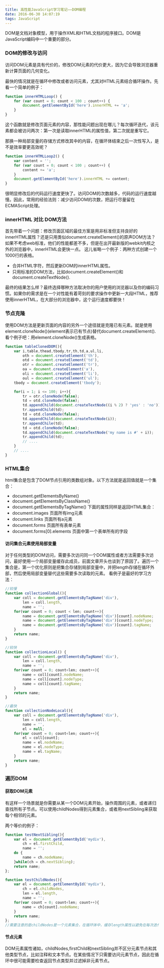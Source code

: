 ```yaml
---
title: 高性能JavaScript学习笔记——DOM编程
date: 2016-06-30 14:07:19
tags: JavaScript
---
```


DOM是文档对象模型，用于操作XML和HTML文档的程序接口。DOM是JavaScript编码中一个重要的部分。

### DOM的修改与访问 ###
访问DOM元素是具有代价的，修改DOM元素的代价更大，因为它会导致浏览器重新计算页面的几何变化。

最快的情况就是在循环中修改或者访问元素，尤其对HTML元素结合循环操作。先看一个简单的例子：

```javascript
function innerHTMLLoop() {
    for (var count = 0; count < 100 ; count++) {
        document.getElementById('here').innerHTML += 'a';
    }
}
```
这个函数就是修改页面元素的内容，那性能问题出现在哪儿？每次循环迭代，该元素都会被访问两次：第一次是读取innerHTML的属性值，第二次就是重写它。

那换一种局部变量的存储方式修改其中的内容，在循环体结束之后一次性写入，是不是效率要更高效呢？

```javascript
function innerHTMLLoop2() {
    var content = '';
    for (var count = 0; count < 100 ; count++) {
        content += 'a';
    }
    document.getElementById('here').innerHTML += content;
}
```
很明显修改后的代码运行速度更快了。访问DOM的次数越多，代码的运行速度越慢。因此，常用的经验法则：减少访问DOM的次数，把运行尽量留在ECMAScript处理。

### innerHTML 对比 DOM方法 ###
首先带着一个问题：修改页面区域的最佳方案是用非标准但支持良好的innerHTML属性？还是只用类似document.createElement()的原声DOM方法？如果不考虑web标准，他们的性能都差不多，但是在出开最新版的webkit内核之外的浏览器中，innerHTML会更快一点。
这儿省略一个例子：两种方式创建一个1000行的表格。
* 合并HTML字符，然后更新DOM的innerHTML属性。
* 只用标准的DOM方法，比如document.createElement()和document.createTextNode().

最终的结果怎么样？最终选择哪种方法取决你的用户使用的浏览器以及你的编码习惯。如果你的需求是在一个对性能有着苛刻的要求操作中更新一大段HTML，推荐使用innerHTML，在大部分的浏览器中，这个运行速度都要快！

### 节点克隆 ###
使用DOM方法是更新页面的内容的另外一个途径就是克隆已有元素。就是使用element.cloneNode()(element表示已有节点)替代document.createElement().
看个例子吧：用element.cloneNode()生成表格。

```javascript
function tableClonedDOM(){
    var i,table,thead,tbody,tr,th,td,a,ul,li,
        oth = document.createElement('th'),
        otd = document.createElement('td'),
        otr = document.createElement('tr'),
        oa = document.createElement('a'),
        oli = document.createElement('li'),
        oul = document.createElement('ul');
    tbody = document.createElement('tbody');

    for(i = 1; i <= 100; i++){
        tr = otr.cloneNode(false);
        td = otd.cloneNode(false);
        td.appendChild(document.createTextNode((i % 2) ? 'yes' : 'no'));
        tr.appendChild(td);
        td = otd.cloneNode(false);
        td.appendChild(document.createTextNode(i));
        tr.appendChile(td);
        td = otd.cloneNode(false);
        td.appendChild(document.createTextNode('my name is #' + i));
        tr.appendChild(td);
        // ....
    }
    // ....
}
```

### HTML集合 ###

html集合是包含了DOM节点引用的类数组对象。以下方法就是返回值就是一个集合：
* document.getElementsByName()
* document.getElementsByClassName()
* document.getElementsByTagName()
下面的属性同样是返回HTML集合：
* document.images 页面所有img元素
* document.links 页面所有a元素
* document.forms 页面所有表单元素
* document.forms[0].elements 页面中第一个表单所有的字段

#### 访问集合元素使用局部变量 ####
对于任何类型的DOM访问，需要多次访问同一个DOM属性或者方法需要多次访问，最好使用一个局部变量缓存此成员，前面文章开头也谈到了原因了。遍历一个集合是，第一个优化原则是把集合存储到局部变量中，并把length存储在循环外部，然后使用局部变量替代这些需要多次读取的元素。
看例子是最好的学习方法：

```javascript
//较慢
function collectionGlobal(){
    var coll = document.getElementsByTagName('div'),
        len = coll.length,
        name = '';
    for(var count = 0; count < len; count++){
        name = document.getElementsByTagName('div')[count].nodeName;
        name = document.getElementsByTagName('div')[count].nodeType;
        name = document.getElementsByTagName('div')[count].tagName;
    }
    return name;
}

//较快
function collectionLocal() {
    var coll = document.getElementsByTagName('div'),
        len = coll.length,
        name = '';
    for(var count = 0; count<len; count++){
        name = coll[count].nodeName;
        name = coll[count].nodeType;
        name = coll[count].tagName;
    }
    return name;
}

//最快
function collectionNodeLocal(){
    var coll = document.getElementsByTagName('div'),
        len = coll.length,
        name = '',
        el = null;
    for(var count = 0; count<len; count++){
        el = coll[count];
        name = el.nodeName;
        name = el.nodeType;
        name = el.tagName;
    }
    return name;
}
```

### 遍历DOM ###
#### 获取DOM元素 ####
有这样一个场景就是你需要从某一个DOM元素开始，操作周围的元素，或者递归查找所有子节点。可以使用childNodes得到元素集合，或者用nextSibling来获取每个相邻的元素。

两个等价的例子：

```javascript
function testNextSibling(){
    var el = document.getElementById('mydiv'),
        ch = el.firstChild,
        name = '';
    do {
        name = ch.nodeName;
    }while(ch = ch.nextSibling);
    return name;
};

function testChildNodes(){
    var el = document.getElementById('mydiv'),
        ch = el.childNodes,
        len = el.length,
        name = '';
    for(var count = 0; count<len; count++){
        name = ch[count].nodeName;
    }
    return name;
};
//需要注意的是childNodes是一个元素集合，在循环体中，缓存length属性以避免在每次迭代中更新。

```

#### 节点元素 ####
DOM元素属性诸如，childNodes,firstChild和nextSibling并不区分元素节点和其他类型节点，比如注释和文本节点。在某些情况下只需要访问元素节点，因此在循环中很可能需要检查返回节点类型并过滤掉非元素节点。






